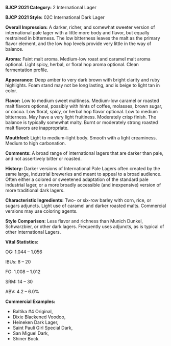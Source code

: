 <b>BJCP 2021 Category:</b> 2 International Lager

<b>BJCP 2021 Style:</b> 02C International Dark Lager

<b>Overall Impression:</b> A darker, richer, and somewhat
sweeter version of international pale lager with a little more
body and flavor, but equally restrained in bitterness. The low
bitterness leaves the malt as the primary flavor element, and
the low hop levels provide very little in the way of balance.

<b>Aroma:</b> Faint malt aroma. Medium-low roast and caramel
malt aroma optional. Light spicy, herbal, or floral hop aroma
optional. Clean fermentation profile.

<b>Appearance:</b> Deep amber to very dark brown with bright
clarity and ruby highlights. Foam stand may not be long
lasting, and is beige to light tan in color.

<b>Flavor:</b> Low to medium sweet maltiness. Medium-low
caramel or roasted malt flavors optional, possibly with hints of
coffee, molasses, brown sugar, or cocoa. Low floral, spicy, or
herbal hop flavor optional. Low to medium bitterness. May
have a very light fruitiness. Moderately crisp finish. The
balance is typically somewhat malty. Burnt or moderately
strong roasted malt flavors are inappropriate.

<b>Mouthfeel:</b> Light to medium-light body. Smooth with a light
creaminess. Medium to high carbonation.

<b>Comments:</b> A broad range of international lagers that are
darker than pale, and not assertively bitter or roasted.

<b>History:</b> Darker versions of International Pale Lagers often
created by the same large, industrial breweries and meant to
appeal to a broad audience. Often either a colored or sweetened
adaptation of the standard pale industrial lager, or a more
broadly accessible (and inexpensive) version of more
traditional dark lagers.

<b>Characteristic Ingredients:</b> Two- or six-row barley with
corn, rice, or sugars adjuncts. Light use of caramel and darker
roasted malts. Commercial versions may use coloring agents.

<b>Style Comparison:</b> Less flavor and richness than Munich
Dunkel, Schwarzbier, or other dark lagers. Frequently uses
adjuncts, as is typical of other International Lagers.

<b>Vital Statistics:</b>

OG: 1.044 – 1.056

IBUs: 8 – 20

FG: 1.008 – 1.012

SRM: 14 – 30

ABV: 4.2 – 6.0%

<b>Commercial Examples:</b>
- Baltika #4 Original,
- Dixie Blackened Voodoo,
- Heineken Dark Lager,
- Saint Pauli Girl Special Dark,
- San Miguel Dark,
- Shiner Bock.
